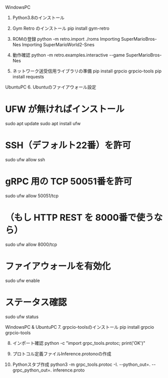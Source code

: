 WindowsPC
1. Python3.8のインストール

2. Gym Retro のインストール
pip install gym-retro

3. ROMの登録
python -m retro.import ./roms
Importing SuperMarioBros-Nes
Importing SuperMarioWorld2-Snes

4. 動作確認
python -m retro.examples.interactive --game SuperMarioBros-Nes

5. ネットワーク送受信用ライブラリの準備
pip install grpcio grpcio-tools
pip install requests

UbuntuPC
6. Ubuntuのファイアウォール設定
# UFW が無ければインストール
sudo apt update
sudo apt install ufw
# SSH（デフォルト22番）を許可
sudo ufw allow ssh
# gRPC 用の TCP 50051番を許可
sudo ufw allow 50051/tcp
# （もし HTTP REST を 8000番で使うなら）
sudo ufw allow 8000/tcp
# ファイアウォールを有効化
sudo ufw enable
# ステータス確認
sudo ufw status

WindowsPC & UbuntuPC
7. grpcio-toolsのインストール
pip install grpcio grpcio-tools

8. インポート確認
python -c "import grpc_tools.protoc; print('OK')"

9. プロトコル定義ファイルInference.protonoの作成

10. Pythonスタブ作成
python3 -m grpc_tools.protoc -I. --python_out=. --grpc_python_out=. inference.proto

